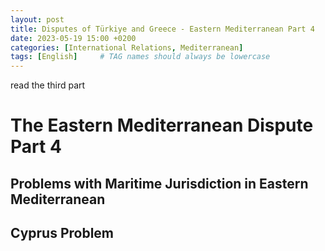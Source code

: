 ```yaml
---
layout: post
title: Disputes of Türkiye and Greece - Eastern Mediterranean Part 4
date: 2023-05-19 15:00 +0200
categories: [International Relations, Mediterranean]
tags: [English]     # TAG names should always be lowercase
---
```


read the third part
# The Eastern Mediterranean Dispute Part 4

## Problems with Maritime Jurisdiction in Eastern Mediterranean

## Cyprus Problem
